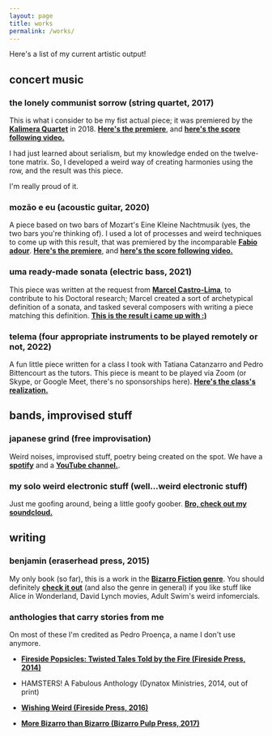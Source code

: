 ```yaml
---
layout: page
title: works
permalink: /works/
---
```


Here's a list of my current artistic output!

## concert music

### the lonely communist sorrow (string quartet, 2017)

This is what i consider to be my fist actual piece; it was premiered by the **[Kalimera Quartet](https://www.facebook.com/tomaz.piressoares.5)** in 2018. **[Here's the premiere](https://www.youtube.com/watch?v=wmVFpan-_lU)**, and **[here's the score following video.](https://www.youtube.com/watch?v=tMmAPBRj-k8)**

I had just learned about serialism, but my knowledge ended on the twelve-tone matrix. So, I developed a weird way of creating harmonies using the row, and the result was this piece.

I'm really proud of it.

### mozão e eu (acoustic guitar, 2020)

A piece based on two bars of Mozart's Eine Kleine Nachtmusik (yes, the two bars you're thinking of). I used a lot of processes and weird techniques to come up with this result, that was premiered by the incomparable **[Fabio adour](https://www.youtube.com/channel/UC4ZhijE9myRsySJYRaZXpJA)**. **[Here's the premiere](https:\\www.youtube.com/watch?v=iWHJuHgGwUk)**, and **[here's the score following video.](https:\\www.youtube.com/watch?v=WzrLT5cld6g)**

### uma ready-made sonata (electric bass, 2021)

This piece was written at the request from **[Marcel Castro-Lima](https://castrolima.com/)**, to contribute to his Doctoral research; Marcel created a sort of archetypical definition of a sonata, and tasked several composers with writing a piece matching this definition. **[This is the result i came up with :)](https:\\www.youtube.com/watch?v=x6gmxbgT9WI)**

### telema (four appropriate instruments to be played remotely or not, 2022)

A fun little piece written for a class I took with Tatiana Catanzarro and Pedro Bittencourt as the tutors. This piece is meant to be played via Zoom (or Skype, or Google Meet, there's no sponsorships here). **[Here's the class's realization.](https://www.youtube.com/watch?v=VhYV_K_8EjA&ab_channel=PedroFaria)**

## bands, improvised stuff

### japanese grind (free improvisation)

Weird noises, improvised stuff, poetry being created on the spot. We have a **[spotify](https:\\open.spotify.com/artist/7bcdki0wCpOK6SFrIM2g70?si=7ua_PX_pRoynQrk8rKwdKg&utm_source=whatsapp&dl_branch=1)** and a **[YouTube channel.](https:\\www.youtube.com/channel/UCEELlEyjU_QREDwguWgvytg)**.

### my solo weird electronic stuff (well...weird electronic stuff)

Just me goofing around, being a little goofy goober. **[Bro, check out my soundcloud.](https://soundcloud.com/pedrofaria89)**

## writing

### benjamin (eraserhead press, 2015)

My only book (so far), this is a work in the **[Bizarro Fiction genre](https://www.bizarrocentral.com/)**. You should definitely **[check it out](https:\\www.amazon.com/-/pt/dp/B0172PA8VG/ref=sr_1_1?__mk_pt_BR=%C3%85M%C3%85%C5%BD%C3%95%C3%91&dchild=1&keywords=benjamin+pedro+proen%C3%A7a&qid=1630590754&sr=8-1)** (and also the genre in general) if you like stuff like Alice in Wonderland, David Lynch movies, Adult Swim's weird infomercials.

### anthologies that carry stories from me

On most of these I'm credited as Pedro Proença, a name I don't use anymore.

- **[Fireside Popsicles: Twisted Tales Told by the Fire (Fireside Press, 2014)](https:\\www.amazon.com/-/pt/dp/B00JM13SN4/ref=sr_1_1?__mk_pt_BR=%C3%85M%C3%85%C5%BD%C3%95%C3%91&dchild=1&keywords=fireside+popsicles&qid=1630590651&sr=8-1)**

- HAMSTERS! A Fabulous Anthology (Dynatox Ministries, 2014, out of print)

- **[Wishing Weird (Fireside Press, 2016)](https:\\www.amazon.com/-/pt/dp/B01EK9BPXC/ref=sr_1_1?__mk_pt_BR=%C3%85M%C3%85%C5%BD%C3%95%C3%91&dchild=1&keywords=wishing+weird&qid=1630590796&sr=8-1)**

- **[More Bizarro than Bizarro (Bizarro Pulp Press, 2017)](https:\\www.amazon.com/-/pt/dp/B0763GCGD8/ref=sr_1_1?__mk_pt_BR=%C3%85M%C3%85%C5%BD%C3%95%C3%91&dchild=1&keywords=more+bizarro+than+bizarro&qid=1630590874&sr=8-1)**
